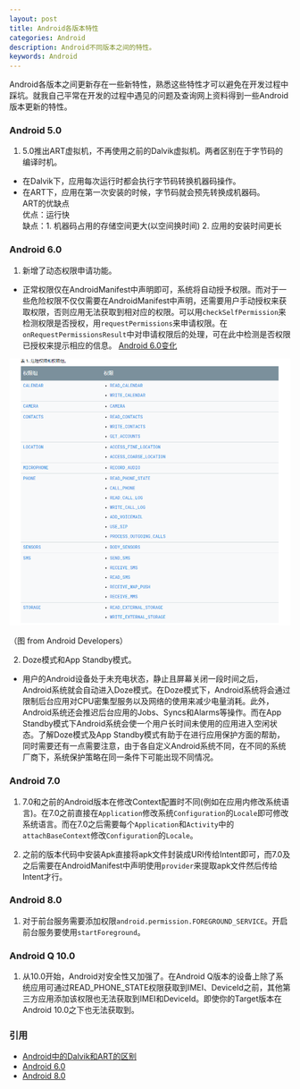 ```yaml
---
layout: post
title: Android各版本特性
categories: Android
description: Android不同版本之间的特性。
keywords: Android
---
```


Android各版本之间更新存在一些新特性，熟悉这些特性才可以避免在开发过程中踩坑。就我自己平常在开发的过程中遇见的问题及查询网上资料得到一些Android版本更新的特性。

### Android 5.0
1. 5.0推出ART虚拟机，不再使用之前的Dalvik虚拟机。两者区别在于字节码的编译时机。  
* 在Dalvik下，应用每次运行时都会执行字节码转换机器码操作。
* 在ART下，应用在第一次安装的时候，字节码就会预先转换成机器码。  
ART的优缺点  
优点：运行快  
缺点：1. 机器码占用的存储空间更大(以空间换时间) 2. 应用的安装时间更长

### Android 6.0
1. 新增了动态权限申请功能。
* 正常权限仅在AndroidManifest中声明即可，系统将自动授予权限。而对于一些危险权限不仅仅需要在AndroidManifest中声明，还需要用户手动授权来获取权限，否则应用无法获取到相对应的权限。可以用`checkSelfPermission`来检测权限是否授权，用`requestPermissions`来申请权限。在`onRequestPermissionsResult`中对申请权限后的处理，可在此中检测是否权限已授权来提示相应的信息。 [Android 6.0变化](https://www.android.com/intl/en_hk/versions/marshmallow-6-0/)

![](/images/posts/android/android_permission.png)

（图 from Android Developers）

2. Doze模式和App Standby模式。
* 用户的Android设备处于未充电状态，静止且屏幕关闭一段时间之后，Android系统就会自动进入Doze模式。在Doze模式下，Android系统将会通过限制后台应用对CPU密集型服务以及网络的使用来减少电量消耗。此外，Android系统还会推迟后台应用的Jobs、Syncs和Alarms等操作。而在App Standby模式下Android系统会使一个用户长时间未使用的应用进入空闲状态。了解Doze模式及App Standby模式有助于在进行应用保护方面的帮助，同时需要还有一点需要注意，由于各自定义Android系统不同，在不同的系统厂商下，系统保护策略在同一条件下可能出现不同情况。


### Android 7.0
1. 7.0和之前的Android版本在修改Context配置时不同(例如在应用内修改系统语言)。在7.0之前直接在`Application`修改系统`Configuration`的`Locale`即可修改系统语言。而在7.0之后需要每个`Application`和`Activity`中的`attachBaseContext`修改`Configuration`的`Locale`。

2. 之前的版本代码中安装Apk直接将apk文件封装成URI传给Intent即可，而7.0及之后需要在AndroidManifest中声明使用`provider`来提取apk文件然后传给Intent才行。


### Android 8.0
1. 对于前台服务需要添加权限`android.permission.FOREGROUND_SERVICE`。开启前台服务要使用`startForeground`。


### Android Q 10.0
1. 从10.0开始，Android对安全性又加强了。在Android Q版本的设备上除了系统应用可通过READ_PHONE_STATE权限获取到IMEI、DeviceId之前，其他第三方应用添加该权限也无法获取到IMEI和DeviceId。即使你的Target版本在Android 10.0之下也无法获取到。

### 引用

* [Android中的Dalvik和ART的区别](https://www.jianshu.com/p/943a65cf9332)
* [Android 6.0](https://developer.android.com/about/versions/marshmallow)
* [Android 8.0](https://www.android.com/versions/oreo-8-0/)